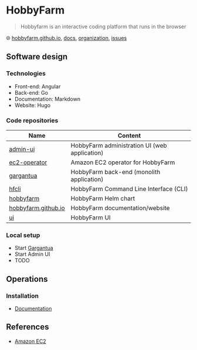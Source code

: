 # HobbyFarm

> Hobbyfarm is an interactive coding platform that runs in the browser

🌐 [hobbyfarm.github.io](https://hobbyfarm.github.io/hobbyfarm/),
[docs](https://hobbyfarm.github.io/),
[organization](https://github.com/hobbyfarm),
[issues](https://github.com/hobbyfarm/hobbyfarm/issues)

## Software design

### Technologies

* Front-end: Angular
* Back-end: Go
* Documentation: Markdown
* Website: Hugo

### Code repositories

Name                                                                    | Content
------------------------------------------------------------------------|-----------------------------------------------------------------
[admin-ui](https://github.com/hobbyfarm/admin-ui)                       | HobbyFarm administration UI (web application)
[ec2-operator](https://github.com/hobbyfarm/ec2-operator)               | Amazon EC2 operator for HobbyFarm
[gargantua](https://github.com/hobbyfarm/gargantua)                     | HobbyFarm back-end (monolith application)
[hfcli](https://github.com/hobbyfarm/hfcli)                             | HobbyFarm Command Line Interface (CLI)
[hobbyfarm](https://github.com/hobbyfarm/hobbyfarm)                     | HobbyFarm Helm chart
[hobbyfarm.github.io](https://github.com/hobbyfarm/hobbyfarm.github.io) | HobbyFarm documentation/website
[ui](https://github.com/hobbyfarm/ui)                                   | HobbyFarm UI

### Local setup

* Start [Gargantua](https://github.com/hobbyfarm/gargantua/blob/master/CONTRIBUTING.md)
* Start Admin UI
* TODO

## Operations

### Installation

* [Documentation](https://hobbyfarm.github.io/docs/setup/installation/)

## References

* [Amazon EC2](https://aws.amazon.com/ec2/)
